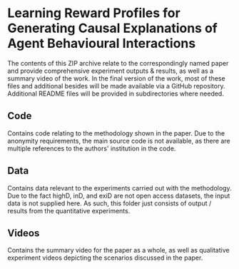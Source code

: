 # Learning Reward Profiles for Generating Causal Explanations of Agent Behavioural Interactions
The contents of this ZIP archive relate to the correspondingly named paper and provide comprehensive experiment outputs & results, as well as a summary video of the work. In the final version of the work, most of these files and additional besides will be made available via a GitHub repository. Additional README files will be provided in subdirectories where needed.

## Code
Contains code relating to the methodology shown in the paper. Due to the anonymity requirements, the main source code is not available, as there are multiple references to the authors' institution in the code.

## Data
Contains data relevant to the experiments carried out with the methodology. Due to the fact highD, inD, and exiD are not open access datasets, the input data is not supplied here. As such, this folder just consists of output / results from the quantitative experiments.

## Videos
Contains the summary video for the paper as a whole, as well as qualitative experiment videos depicting the scenarios discussed in the paper.
